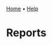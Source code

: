 [Home](https://cityssm.github.io/sunrise-cms/)
•
[Help](https://cityssm.github.io/sunrise-cms/docs/)

# Reports
